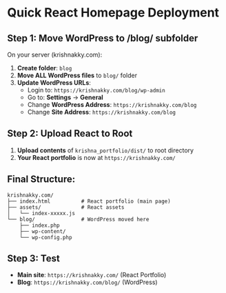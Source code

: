 # Quick React Homepage Deployment

## Step 1: Move WordPress to /blog/ subfolder

On your server (krishnakky.com):
1. **Create folder**: `blog`
2. **Move ALL WordPress files** to `blog/` folder
3. **Update WordPress URLs**:
   - Login to: `https://krishnakky.com/blog/wp-admin`
   - Go to: **Settings** → **General**
   - Change **WordPress Address**: `https://krishnakky.com/blog`
   - Change **Site Address**: `https://krishnakky.com/blog`

## Step 2: Upload React to Root

1. **Upload contents** of `krishna_portfolio/dist/` to root directory
2. **Your React portfolio** is now at `https://krishnakky.com/`

## Final Structure:
```
krishnakky.com/
├── index.html          # React portfolio (main page)
├── assets/             # React assets
│   └── index-xxxxx.js
└── blog/               # WordPress moved here
    ├── index.php
    ├── wp-content/
    └── wp-config.php
```

## Step 3: Test
- **Main site**: `https://krishnakky.com/` (React Portfolio)
- **Blog**: `https://krishnakky.com/blog/` (WordPress)